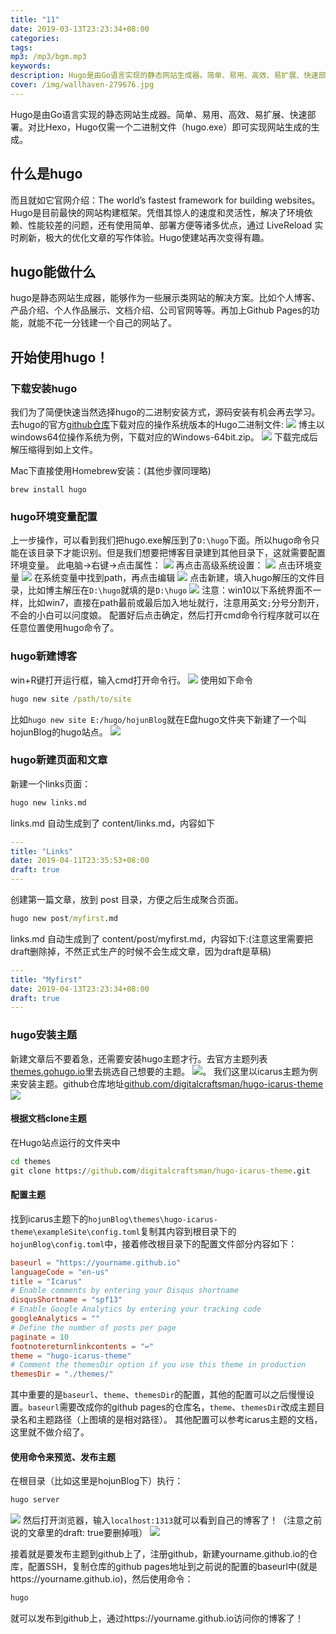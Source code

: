 ```yaml
---
title: "11"
date: 2019-03-13T23:23:34+08:00
categories: 
tags: 
mp3: /mp3/bgm.mp3
keywords:
description: Hugo是由Go语言实现的静态网站生成器。简单、易用、高效、易扩展、快速部署。对比Hexo，Hugo仅需一个二进制文件（hugo.exe）即可实现网站生成的生成。
cover: /img/wallhaven-279676.jpg
---
```



Hugo是由Go语言实现的静态网站生成器。简单、易用、高效、易扩展、快速部署。对比Hexo，Hugo仅需一个二进制文件（hugo.exe）即可实现网站生成的生成。
## 什么是hugo
而且就如它官网介绍：The world’s fastest framework for building websites。Hugo是目前最快的网站构建框架。凭借其惊人的速度和灵活性，解决了环境依赖、性能较差的问题，还有使用简单、部署方便等诸多优点，通过 LiveReload 实时刷新，极大的优化文章的写作体验。Hugo使建站再次变得有趣。
## hugo能做什么
hugo是静态网站生成器，能够作为一些展示类网站的解决方案。比如个人博客、产品介绍、个人作品展示、文档介绍、公司官网等等。再加上Github Pages的功能，就能不花一分钱建一个自己的网站了。

## 开始使用hugo！
### 下载安装hugo
我们为了简便快速当然选择hugo的二进制安装方式，源码安装有机会再去学习。
去hugo的官方[github仓库](https://github.com/gohugoio/hugo/releases)下载对应的操作系统版本的Hugo二进制文件:
![](https://wx4.sinaimg.cn/large/006bYVyvly1g21e25mefyj30pn0gvwgx.jpg)
博主以windows64位操作系统为例，下载对应的Windows-64bit.zip。
![](https://ws3.sinaimg.cn/large/006bYVyvly1g21e7f3btuj30ig06d74g.jpg)
下载完成后解压缩得到如上文件。

Mac下直接使用Homebrew安装：(其他步骤同理略)
```ter
brew install hugo
```

### hugo环境变量配置
上一步操作，可以看到我们把hugo.exe解压到了`D:\hugo`下面。所以hugo命令只能在该目录下才能识别。但是我们想要把博客目录建到其他目录下，这就需要配置环境变量。
此电脑->右键->点击属性：
![](https://wx2.sinaimg.cn/large/006bYVyvly1g21eivtvt1j30dg0a374t.jpg)
再点击高级系统设置：
![](https://wx2.sinaimg.cn/large/006bYVyvly1g21ek2dsicj30l409xwf7.jpg)
点击环境变量
![](https://ws4.sinaimg.cn/large/006bYVyvly1g21ekzxmurj30de0gigm7.jpg)
在系统变量中找到path，再点击编辑
![](https://wx2.sinaimg.cn/large/006bYVyvly1g21emshet7j30ha0i33zk.jpg)
点击新建，填入hugo解压的文件目录，比如博主解压在`D:\hugo`就填的是`D:\hugo`
![](https://ws3.sinaimg.cn/large/006bYVyvly1g21eo0w30nj30f10fuwfr.jpg)
注意：win10以下系统界面不一样，比如win7，直接在path最前或最后加入地址就行，注意用英文`;`分号分割开，不会的小白可以问度娘。
配置好后点击确定，然后打开cmd命令行程序就可以在任意位置使用hugo命令了。

### hugo新建博客
win+R键打开运行框，输入cmd打开命令行。
![](https://wx2.sinaimg.cn/large/006bYVyvly1g21exsj1k7j30bb06caa6.jpg)
使用如下命令
```cmd
hugo new site /path/to/site
```
比如`hugo new site E:/hugo/hojunBlog`就在E盘hugo文件夹下新建了一个叫hojunBlog的hugo站点。
![](https://ws4.sinaimg.cn/large/006bYVyvly1g21f1bmco9j30j1081t99.jpg)

### hugo新建页面和文章
新建一个links页面：
```cmd
hugo new links.md
```
links.md 自动生成到了 content/links.md，内容如下
```yml
---
title: "Links"
date: 2019-04-11T23:35:53+08:00
draft: true
---
```

创建第一篇文章，放到 post 目录，方便之后生成聚合页面。
```cmd
hugo new post/myfirst.md
```
links.md 自动生成到了 content/post/myfirst.md，内容如下:(注意这里需要把draft删除掉，不然正式生产的时候不会生成文章，因为draft是草稿)
```yml
---
title: "Myfirst"
date: 2019-04-13T23:23:34+08:00
draft: true
---
```

### hugo安装主题
新建文章后不要着急，还需要安装hugo主题才行。去官方主题列表[themes.gohugo.io](https://themes.gohugo.io/)里去挑选自己想要的主题。
![](https://ws1.sinaimg.cn/large/006bYVyvgy1g21gadn598j30rh0goq7n.jpg)。
我们这里以icarus主题为例来安装主题。github仓库地址[github.com/digitalcraftsman/hugo-icarus-theme](https://github.com/digitalcraftsman/hugo-icarus-theme)
![](https://wx3.sinaimg.cn/large/006bYVyvgy1g21gbu80toj315o0p0wyi.jpg)

#### 根据文档clone主题
在Hugo站点运行的文件夹中
```cmd
cd themes
git clone https://github.com/digitalcraftsman/hugo-icarus-theme.git
```

#### 配置主题
找到icarus主题下的`hojunBlog\themes\hugo-icarus-theme\exampleSite\config.toml`复制其内容到根目录下的`hojunBlog\config.toml`中，接着修改根目录下的配置文件部分内容如下：
```toml
baseurl = "https://yourname.github.io"
languageCode = "en-us"
title = "Icarus"
# Enable comments by entering your Disqus shortname
disqusShortname = "spf13"
# Enable Google Analytics by entering your tracking code
googleAnalytics = ""
# Define the number of posts per page
paginate = 10
footnotereturnlinkcontents = "↩"
theme = "hugo-icarus-theme"
# Comment the themesDir option if you use this theme in production
themesDir = "./themes/"
```
其中重要的是`baseurl`、`theme`、`themesDir`的配置，其他的配置可以之后慢慢设置。`baseurl`需要改成你的github pages的仓库名，`theme`、`themesDir`改成主题目录名和主题路径（上图填的是相对路径）。
其他配置可以参考icarus主题的文档，这里就不做介绍了。

#### 使用命令来预览、发布主题
在根目录（比如这里是hojunBlog下）执行：
```cmd
hugo server
```
![](https://wx4.sinaimg.cn/large/006bYVyvly1g22b79c6vcj30my0dyq3l.jpg)
然后打开浏览器，输入`localhost:1313`就可以看到自己的博客了！（注意之前说的文章里的draft: true要删掉哦）
![](https://ws2.sinaimg.cn/large/006bYVyvly1g22ba3esz4j30zw0j6myr.jpg)

接着就是要发布主题到github上了，注册github，新建yourname.github.io的仓库，配置SSH，复制仓库的github pages地址到之前说的配置的baseurl中(就是https://yourname.github.io)，然后使用命令：
```cmd
hugo
```
就可以发布到github上，通过https://yourname.github.io访问你的博客了！